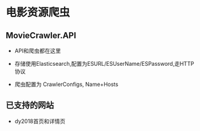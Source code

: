 # 电影资源爬虫

## MovieCrawler.API

- API和爬虫都在这里

- 存储使用Elasticsearch,配置为ESURL/ESUserName/ESPassword,走HTTP协议

- 爬虫配置为 CrawlerConfigs, Name+Hosts

## 已支持的网站

- dy2018首页和详情页